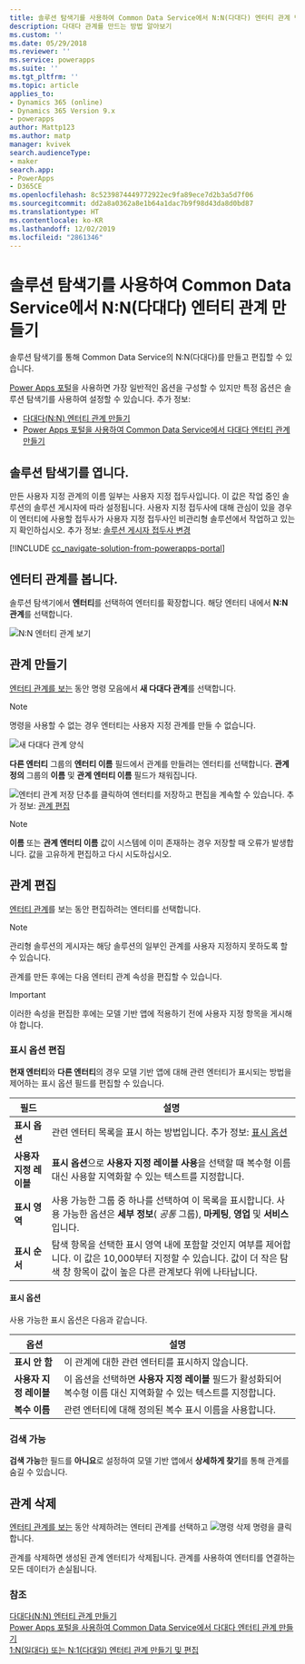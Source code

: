 ```yaml
---
title: 솔루션 탐색기를 사용하여 Common Data Service에서 N:N(다대다) 엔터티 관계 만들기 | MicrosoftDocs
description: 다대다 관계를 만드는 방법 알아보기
ms.custom: ''
ms.date: 05/29/2018
ms.reviewer: ''
ms.service: powerapps
ms.suite: ''
ms.tgt_pltfrm: ''
ms.topic: article
applies_to:
- Dynamics 365 (online)
- Dynamics 365 Version 9.x
- powerapps
author: Mattp123
ms.author: matp
manager: kvivek
search.audienceType:
- maker
search.app:
- PowerApps
- D365CE
ms.openlocfilehash: 8c5239874449772922ec9fa89ece7d2b3a5d7f06
ms.sourcegitcommit: dd2a8a0362a8e1b64a1dac7b9f98d43da8d0bd87
ms.translationtype: HT
ms.contentlocale: ko-KR
ms.lasthandoff: 12/02/2019
ms.locfileid: "2861346"
---
```

# <a name="create-nn-many-to-many-entity-relationships-in-common-data-service-using-solution-explorer"></a>솔루션 탐색기를 사용하여 Common Data Service에서 N:N(다대다) 엔터티 관계 만들기

솔루션 탐색기를 통해 Common Data Service의 N:N(다대다)를 만들고 편집할 수 있습니다.

[Power Apps 포털](https://make.powerapps.com/?utm_source=padocs&utm_medium=linkinadoc&utm_campaign=referralsfromdoc)을 사용하면 가장 일반적인 옵션을 구성할 수 있지만 특정 옵션은 솔루션 탐색기를 사용하여 설정할 수 있습니다. 추가 정보:
- [다대다(N:N) 엔터티 관계 만들기](create-edit-nn-relationships.md)
- [Power Apps 포털을 사용하여 Common Data Service에서 다대다 엔터티 관계 만들기](create-edit-nn-relationships-portal.md)

  
## <a name="open-solution-explorer"></a>솔루션 탐색기를 엽니다.

만든 사용자 지정 관계의 이름 일부는 사용자 지정 접두사입니다. 이 값은 작업 중인 솔루션의 솔루션 게시자에 따라 설정됩니다. 사용자 지정 접두사에 대해 관심이 있을 경우 이 엔터티에 사용할 접두사가 사용자 지정 접두사인 비관리형 솔루션에서 작업하고 있는지 확인하십시오. 추가 정보: [솔루션 게시자 접두사 변경](change-solution-publisher-prefix.md) 

[!INCLUDE [cc_navigate-solution-from-powerapps-portal](../../includes/cc_navigate-solution-from-powerapps-portal.md)]

## <a name="view-entity-relationships"></a>엔터티 관계를 봅니다.

솔루션 탐색기에서 **엔터티**를 선택하여 엔터티를 확장합니다. 해당 엔터티 내에서 **N:N 관계**를 선택합니다.

![N:N 엔터티 관계 보기](media/view-nn-entity-relationships-solution-explorer.png)

## <a name="create-relationships"></a>관계 만들기

[엔터티 관계를 보는](#view-entity-relationships) 동안 명령 모음에서 **새 다대다 관계**를 선택합니다.

> [!NOTE]
> 명령을 사용할 수 없는 경우 엔터티는 사용자 지정 관계를 만들 수 없습니다.

![새 다대다 관계 양식](media/new-nn-entity-relationship-form-solution-explorer.png)

**다른 엔터티** 그룹의 **엔터티 이름** 필드에서 관계를 만들려는 엔터티를 선택합니다. **관계 정의** 그룹의 **이름** 및 **관계 엔터티 이름** 필드가 채워집니다.

![엔터티 관계 저장 단추](media/save-entity-icon-solution-explorer.png)를 클릭하여 엔터티를 저장하고 편집을 계속할 수 있습니다. 추가 정보: [관계 편집](#edit-relationships)

> [!NOTE]
> **이름** 또는 **관계 엔터티 이름** 값이 시스템에 이미 존재하는 경우 저장할 때 오류가 발생합니다. 값을 고유하게 편집하고 다시 시도하십시오.

## <a name="edit-relationships"></a>관계 편집

[엔터티 관계](#view-entity-relationships)를 보는 동안 편집하려는 엔터티를 선택합니다. 

> [!NOTE]
> 관리형 솔루션의 게시자는 해당 솔루션의 일부인 관계를 사용자 지정하지 못하도록 할 수 있습니다.

관계를 만든 후에는 다음 엔터티 관계 속성을 편집할 수 있습니다.

> [!IMPORTANT]
> 이러한 속성을 편집한 후에는 모델 기반 앱에 적용하기 전에 사용자 지정 항목을 게시해야 합니다.

### <a name="edit-display-options"></a>표시 옵션 편집

**현재 엔터티**와 **다른 엔터티**의 경우 모델 기반 앱에 대해 관련 엔터티가 표시되는 방법을 제어하는 표시 옵션 필드를 편집할 수 있습니다.

|필드|설명|
|--|--|
|**표시 옵션**|관련 엔터티 목록을 표시 하는 방법입니다. 추가 정보: [표시 옵션](#display-options)|
|**사용자 지정 레이블**|**표시 옵션**으로 **사용자 지정 레이블 사용**을 선택할 때 복수형 이름 대신 사용할 지역화할 수 있는 텍스트를 지정합니다.|
|**표시 영역**|사용 가능한 그룹 중 하나를 선택하여 이 목록을 표시합니다. 사용 가능한 옵션은 **세부 정보**( *공통* 그룹), **마케팅**, **영업** 및 **서비스**입니다. |
|**표시 순서**|탐색 항목을 선택한 표시 영역 내에 포함할 것인지 여부를 제어합니다. 이 값은 10,000부터 지정할 수 있습니다. 값이 더 작은 탐색 창 항목이 값이 높은 다른 관계보다 위에 나타납니다.|

<!-- TODO: Not sure whether Display Area or Display Order are still used anymore. Might only be used in the Outlook client?-->

#### <a name="display-options"></a>표시 옵션

사용 가능한 표시 옵션은 다음과 같습니다.

|옵션|설명|
|--|--|
|**표시 안 함**|이 관계에 대한 관련 엔터티를 표시하지 않습니다.|
|**사용자 지정 레이블**|이 옵션을 선택하면 **사용자 지정 레이블** 필드가 활성화되어 복수형 이름 대신 지역화할 수 있는 텍스트를 지정합니다.|
|**복수 이름**|관련 엔터티에 대해 정의된 복수 표시 이름을 사용합니다.|

### <a name="searchable"></a>검색 가능

**검색 가능**한 필드를 **아니요**로 설정하여 모델 기반 앱에서 **상세하게 찾기**를 통해 관계를 숨길 수 있습니다.

## <a name="delete-relationships"></a>관계 삭제

[엔터티 관계를 보는](#view-entity-relationships) 동안 삭제하려는 엔터티 관계를 선택하고 ![명령 삭제](media/delete.gif) 명령을 클릭 합니다.

관계를 삭제하면 생성된 관계 엔터티가 삭제됩니다. 관계를 사용하여 엔터티를 연결하는 모든 데이터가 손실됩니다.

### <a name="see-also"></a>참조

[다대다(N:N) 엔터티 관계 만들기](create-edit-nn-relationships.md)<br />
[Power Apps 포털을 사용하여 Common Data Service에서 다대다 엔터티 관계 만들기](create-edit-nn-relationships-portal.md)<br />
[1:N(일대다) 또는 N:1(다대일) 엔터티 관계 만들기 및 편집](create-edit-1n-relationships.md)
